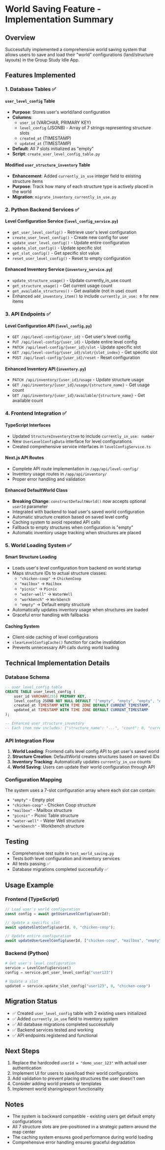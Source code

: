 # World Saving Feature - Implementation Summary

## Overview
Successfully implemented a comprehensive world saving system that allows users to save and load their "world" configurations (land/structure layouts) in the Group Study Idle App.

## Features Implemented

### 1. Database Tables ✅

#### `user_level_config` Table
- **Purpose**: Stores user's world/land configuration
- **Columns**:
  - `user_id` (VARCHAR, PRIMARY KEY)
  - `level_config` (JSONB) - Array of 7 strings representing structure slots
  - `created_at` (TIMESTAMP)
  - `updated_at` (TIMESTAMP)
- **Default**: All 7 slots initialized as "empty"
- **Script**: `create_user_level_config_table.py`

#### Modified `user_structure_inventory` Table
- **Enhancement**: Added `currently_in_use` integer field to existing structure items
- **Purpose**: Track how many of each structure type is actively placed in the world
- **Migration**: `migrate_inventory_currently_in_use.py`

### 2. Python Backend Services ✅

#### Level Configuration Service (`level_config_service.py`)
- `get_user_level_config()` - Retrieve user's level configuration
- `create_user_level_config()` - Create new config for user
- `update_user_level_config()` - Update entire configuration
- `update_slot_config()` - Update specific slot
- `get_slot_config()` - Get specific slot value
- `reset_user_level_config()` - Reset to empty configuration

#### Enhanced Inventory Service (`inventory_service.py`)
- `update_structure_usage()` - Update currently_in_use count
- `get_structure_usage()` - Get current usage count
- `get_available_structures()` - Get available (not in use) count
- Enhanced `add_inventory_item()` to include `currently_in_use: 0` for new items

### 3. API Endpoints ✅

#### Level Configuration API (`level_config.py`)
- `GET /api/level-config/{user_id}` - Get user's level config
- `PUT /api/level-config/{user_id}` - Update entire level config
- `PATCH /api/level-config/{user_id}/slot` - Update specific slot
- `GET /api/level-config/{user_id}/slot/{slot_index}` - Get specific slot
- `POST /api/level-config/{user_id}/reset` - Reset configuration

#### Enhanced Inventory API (`inventory.py`)
- `PATCH /api/inventory/{user_id}/usage` - Update structure usage
- `GET /api/inventory/{user_id}/usage/{structure_name}` - Get usage count
- `GET /api/inventory/{user_id}/available/{structure_name}` - Get available count

### 4. Frontend Integration ✅

#### TypeScript Interfaces
- Updated `StructureInventoryItem` to include `currently_in_use: number`
- New `UserLevelConfigData` interface for level configurations
- Created comprehensive service interfaces in `levelConfigService.ts`

#### Next.js API Routes
- Complete API route implementation in `/app/api/level-config/`
- Inventory usage routes in `/app/api/inventory/`
- Proper error handling and validation

#### Enhanced DefaultWorld Class
- **Breaking Change**: `constructDefaultWorld()` now accepts optional `userId` parameter
- Integrated with backend to load user's saved world configuration
- Automatic structure creation based on saved level config
- Caching system to avoid repeated API calls
- Fallback to empty structures when configuration is "empty"
- Automatic inventory usage tracking when structures are placed

### 5. World Loading System ✅

#### Smart Structure Loading
- Loads user's level configuration from backend on world startup
- Maps structure IDs to actual structure classes:
  - `"chicken-coop"` → `ChickenCoop`
  - `"mailbox"` → `Mailbox`
  - `"picnic"` → `Picnic`
  - `"water-well"` → `WaterWell`
  - `"workbench"` → `Workbench`
  - `"empty"` → Default empty structure
- Automatically updates inventory usage when structures are loaded
- Graceful error handling with fallbacks

#### Caching System
- Client-side caching of level configurations
- `clearLevelConfigCache()` function for cache invalidation
- Prevents unnecessary API calls during world loading

## Technical Implementation Details

### Database Schema
```sql
-- user_level_config table
CREATE TABLE user_level_config (
    user_id VARCHAR(255) PRIMARY KEY,
    level_config JSONB NOT NULL DEFAULT '["empty", "empty", "empty", "empty", "empty", "empty", "empty"]'::jsonb,
    created_at TIMESTAMP WITH TIME ZONE DEFAULT CURRENT_TIMESTAMP,
    updated_at TIMESTAMP WITH TIME ZONE DEFAULT CURRENT_TIMESTAMP
);

-- Enhanced user_structure_inventory
-- Each item now includes: {"structure_name": "...", "count": 0, "currently_in_use": 0}
```

### API Integration Flow
1. **World Loading**: Frontend calls level config API to get user's saved world
2. **Structure Creation**: DefaultWorld creates structures based on saved IDs
3. **Inventory Tracking**: Automatically updates `currently_in_use` counts
4. **World Saving**: Users can update their world configuration through API

### Configuration Mapping
The system uses a 7-slot configuration array where each slot can contain:
- `"empty"` - Empty plot
- `"chicken-coop"` - Chicken Coop structure
- `"mailbox"` - Mailbox structure
- `"picnic"` - Picnic Table structure
- `"water-well"` - Water Well structure
- `"workbench"` - Workbench structure

## Testing
- Comprehensive test suite in `test_world_saving.py`
- Tests both level configuration and inventory services
- All tests passing ✅
- Database migrations completed successfully ✅

## Usage Example

### Frontend (TypeScript)
```typescript
// Load user's world configuration
const config = await getUserLevelConfig(userId);

// Update a specific slot
await updateSlotConfig(userId, 0, "chicken-coop");

// Update entire configuration
await updateUserLevelConfig(userId, ["chicken-coop", "mailbox", "empty", "empty", "empty", "empty", "empty"]);
```

### Backend (Python)
```python
# Get user's level configuration
service = LevelConfigService()
config = service.get_user_level_config("user123")

# Update a slot
updated = service.update_slot_config("user123", 0, "chicken-coop")
```

## Migration Status
- ✅ Created `user_level_config` table with 2 existing users initialized
- ✅ Added `currently_in_use` field to inventory system
- ✅ All database migrations completed successfully
- ✅ Backend services tested and working
- ✅ API endpoints registered and functional

## Next Steps
1. Replace the hardcoded `userId = "demo_user_123"` with actual user authentication
2. Implement UI for users to save/load their world configurations
3. Add validation to prevent placing structures the user doesn't own
4. Consider adding world presets or templates
5. Implement world sharing/export functionality

## Notes
- The system is backward compatible - existing users get default empty configurations
- All 7 structure slots are pre-positioned in a strategic pattern around the map center
- The caching system ensures good performance during world loading
- Comprehensive error handling ensures graceful degradation
